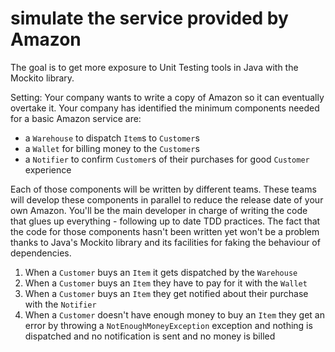 # simulate the service provided by Amazon

The goal is to get more exposure to Unit Testing tools in Java with the Mockito library.

Setting: Your company wants to write a copy of Amazon so it can eventually overtake it. Your company has identified the minimum
components needed for a basic Amazon service are:

- a `Warehouse` to dispatch `Item`s to `Customer`s
- a `Wallet` for billing money to the `Customer`s
- a `Notifier` to confirm `Customer`s of their purchases for good `Customer` experience

Each of those components will be written by different teams. These teams will develop these components in parallel to reduce the
release date of your own Amazon. You'll be the main developer in charge of writing the code that glues up everything - following
up to date TDD practices. The fact that the code for those components hasn't been written yet won't be a problem thanks to
Java's Mockito library and its facilities for faking the behaviour of dependencies.

1. When a `Customer` buys an `Item` it gets dispatched by the `Warehouse`
2. When a `Customer` buys an `Item` they have to pay for it with the `Wallet`
3. When a `Customer` buys an `Item` they get notified about their purchase with the `Notifier`
4. When a `Customer` doesn't have enough money to buy an `Item` they get an error by throwing a `NotEnoughMoneyException` exception and nothing is dispatched
 and no notification is sent and no money is billed